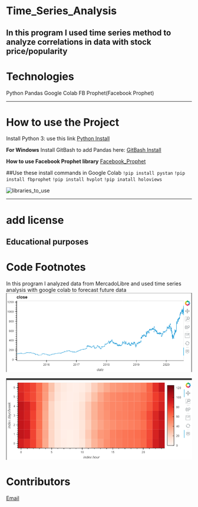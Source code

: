 # Time_Series_Analysis
In this program I used time series method to analyze correlations in data with stock price/popularity
---
# Technologies
Python
Pandas
Google Colab
FB Prophet(Facebook Prophet)

---

# How to use the Project
Install Python 3: use this link  [Python Install](https://www.python.org/)

**For Windows**
Install GitBash to add Pandas here: [GitBash Install](https://gitforwindows.org/)

**How to use Facebook Prophet library**
[Facebook_Prophet](https://facebook.github.io/prophet/)



##Use these install commands in Google Colab
`!pip install pystan`
`!pip install fbprophet`
`!pip install hvplot`
`!pip inatall holoviews`

![libraries_to_use]()

---
# add license
Educational purposes
---

# Code Footnotes

In this program I analyzed data from MercadoLibre and used time series analysis with google colab to forecast future data
![closing_prices_stock](https://github.com/beccabeastly/Time_Series_Analysis/blob/main/closing_prices.png)

![search_trends](https://github.com/beccabeastly/Time_Series_Analysis/blob/main/search_patterns_heat_map.png)


# Contributors
[Email](beccabeastly@gmail.com)
